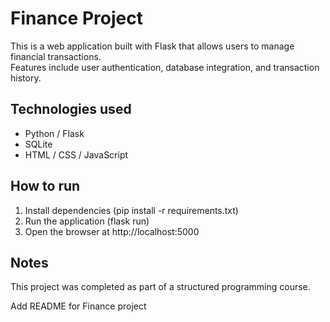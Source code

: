 # Finance Project

This is a web application built with Flask that allows users to manage financial transactions.  
Features include user authentication, database integration, and transaction history.

## Technologies used

- Python / Flask  
- SQLite  
- HTML / CSS / JavaScript  

## How to run

1. Install dependencies (pip install -r requirements.txt)  
2. Run the application (flask run)  
3. Open the browser at http://localhost:5000

## Notes

This project was completed as part of a structured programming course.

Add README for Finance project
